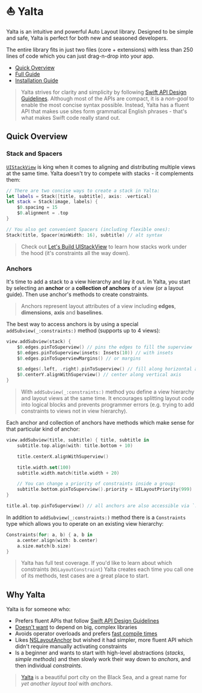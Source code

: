 # ⛵️ Yalta

Yalta is an intuitive and powerful Auto Layout library. Designed to be simple and safe, Yalta is perfect for both new and seasoned developers.

The entire library fits in just two files (core + extensions) with less than 250 lines of code which you can just drag-n-drop into your app.

- [Quick Overview](#quick-overview)
- [Full Guide](https://github.com/kean/Yalta/blob/master/Docs/YaltaGuide.md)
- [Installation Guide](https://github.com/kean/Yalta/blob/master/Docs/InstallationGuide.md)

> Yalta strives for clarity and simplicity by following [Swift API Design Guidelines](https://swift.org/documentation/api-design-guidelines/). Although most of the APIs are compact, it is a *non-goal* to enable the most concise syntax possible. Instead, Yalta has a fluent API that makes use sites form grammatical English phrases - that's what makes Swift code really stand out.


## Quick Overview

### Stack and Spacers

[`UIStackView`](https://developer.apple.com/documentation/uikit/uistackview) is king when it comes to aligning and distributing multiple views at the same time. Yalta doesn't try to compete with stacks - it complements them: 

```swift
// There are two concise ways to create a stack in Yalta:
let labels = Stack([title, subtitle], axis: .vertical)
let stack = Stack(image, labels) {
    $0.spacing = 15
    $0.alignment = .top
}

// You also get convenient Spacers (including flexible ones):
Stack(title, Spacer(minWidth: 16), subtitle) // alt syntax
```

> Check out [Let's Build UIStackView](https://kean.github.io/post/lets-build-uistackview) to learn how stacks work under the hood (it's constraints all the way down).


### Anchors

It's time to add a stack to a view hierarchy and lay it out. In Yalta, you start by selecting an **anchor** or a **collection of anchors** of a view (or a layout guide). Then use anchor's methods to create constraints.

> Anchors represent layout attributes of a view including **edges**, **dimensions**, **axis** and **baselines**.

The best way to access anchors is by using a special `addSubview(_:constraints:)` method (supports up to 4 views):

```swift
view.addSubview(stack) {
    $0.edges.pinToSuperview() // pins the edges to fill the superview
    $0.edges.pinToSuperview(insets: Insets(10)) // with insets
    $0.edges.pinToSuperviewMargins() // or margins

    $0.edges(.left, .right).pinToSuperview() // fill along horizontal axis
    $0.centerY.alignWithSuperview() // center along vertical axis
}
```

> With `addSubview(_:constraints:)` method you define a view hierarchy and layout views at the same time. It encourages splitting layout code into logical blocks and prevents programmer errors (e.g. trying to add constraints to views not in view hierarchy). 


Each anchor and collection of anchors have methods which make sense for that particular kind of anchor:

```swift
view.addSubview(title, subtitle) { title, subtitle in
    subtitle.top.align(with: title.bottom + 10)

    title.centerX.alignWithSuperview()

    title.width.set(100)
    subtitle.width.match(title.width + 20)

    // You can change a priority of constraints inside a group:
    subtitle.bottom.pinToSuperview().priority = UILayoutPriority(999)
}

title.al.top.pinToSuperview() // all anchors are also accessible via `.al` proxy
```

In addition to `addSubview(_:constraints:)` method there is a `Constraints` type which allows you to operate on an existing view hierarchy:

```swift
Constraints(for: a, b) { a, b in
    a.center.align(with: b.center)
    a.size.match(b.size)
}
```

> Yalta has full test coverage. If you'd like to learn about which constraints (`NSLayoutConstraint`) Yalta creates each time you call one of its methods, test cases are a great place to start.


## Why Yalta

Yalta is for someone who:

- Prefers fluent APIs that follow [Swift API Design Guidelines](https://swift.org/documentation/api-design-guidelines/)
- [Doesn't want](http://chris.eidhof.nl/post/micro-autolayout-dsl/) to depend on big, complex libraries
- Avoids operator overloads and prefers [fast compile times](https://github.com/robb/Cartography/issues/215)
- Likes [NSLayoutAnchor](https://developer.apple.com/library/ios/documentation/AppKit/Reference/NSLayoutAnchor_ClassReference/index.html) but wished it had simpler, more fluent API which didn't require manually activating constraints
- Is a beginner and wants to start with high-level abstractions (*stacks*, *simple methods*) and then slowly work their way down to *anchors*, and then individual *constraints*.

> [Yalta](https://en.wikipedia.org/wiki/Yalta) is a beautiful port city on the Black Sea, and a great name for *yet another layout tool* with *anchors*.
